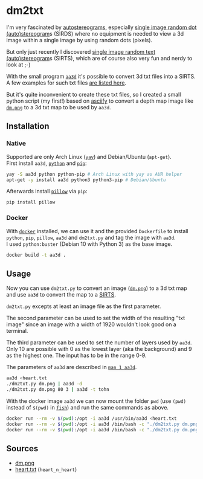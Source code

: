 # dm2txt

I'm very fascinated by [autostereograms][], especially [single image
random dot (auto)stereogram][sirds]s (SIRDS) where no equipment is
needed to view a 3d image within a single image by using random dots
(pixels).

But only just recently I discovered [single image random text
(auto)stereogram][sirts]s (SIRTS), which are of course also very fun and
nerdy to look at ;-)

With the small program [`aa3d`][aa3d] it's possible to convert 3d txt
files into a SIRTS. A few examples for such txt files [are listed
here][aa3dexamples].

But it's quite inconvenient to create these txt files, so I created a
small python script (my first!) based on [asciify][] to convert a
depth map image like [`dm.png`][dm.png] to a 3d txt map to be used by
`aa3d`.

## Installation

### Native

Supported are only Arch Linux ([`yay`][yay]) and Debian/Ubuntu
(`apt-get`).  
First install `aa3d`, [`python`][python] and
[`pip`][pip]:

```bash
yay -S aa3d python python-pip # Arch Linux with yay as AUR helper
apt-get -y install aa3d python3 python3-pip # Debian/Ubuntu
```

Afterwards install [`pillow`][pillow] via `pip`:

```bash
pip install pillow
```

### Docker

With [`docker`][docker] installed, we can use it and the provided
`Dockerfile` to install `python`, `pip`, `pillow`, `aa3d` and
`dm2txt.py` and tag the image with `aa3d`.  
I used `python:buster` (Debian 10 with Python 3) as the base image.

```bash
docker build -t aa3d .
```

## Usage

Now you can use `dm2txt.py` to convert an image ([`dm.png`][dm.png]) to
a 3d txt map and use `aa3d` to convert the map to a [SIRTS][sirts].

`dm2txt.py` excepts at least an image file as the first parameter.

The second parameter can be used to set the width of the resulting "txt
image" since an image with a width of 1920 wouldn't look good on a
terminal.

The third parameter can be used to set the number of layers used by
`aa3d`. Only 10 are possible with 0 as the lowest layer (aka the
background) and 9 as the highest one. The input has to be in the range
0-9.

The parameters of `aa3d` are described in [`man 1 aa3d`][aa3dman].

```bash
aa3d <heart.txt
./dm2txt.py dm.png | aa3d -d
./dm2txt.py dm.png 80 3 | aa3d -t tohn
```

With the docker image `aa3d` we can now mount the folder `pwd` (use
`(pwd)` instead of `$(pwd)` in [`fish`][fish]) and run the same commands
as above.

```bash
docker run --rm -v $(pwd):/opt -i aa3d /usr/bin/aa3d <heart.txt
docker run --rm -v $(pwd):/opt -i aa3d /bin/bash -c "./dm2txt.py dm.png | aa3d -d"
docker run --rm -v $(pwd):/opt -i aa3d /bin/bash -c "./dm2txt.py dm.png 80 3 | aa3d -t tohn"
```

## Sources

* [dm.png][]
* [heart.txt][aa3dexamples] (`heart_n_heart`)

[autostereograms]: https://en.wikipedia.org/wiki/Autostereogram
[sirds]: https://en.wikipedia.org/wiki/SIRDS
[sirts]: https://en.wikipedia.org/wiki/ASCII_stereogram
[aa3dexamples]: http://mewbies.com/geek_fun_files/aa3d/aa3d_3dmaps_input_examples.txt
[yay]: https://github.com/Jguer/yay
[aa3d]: http://aa-project.sourceforge.net/aa3d/
[python]: https://www.python.org/
[pip]: https://pypi.org/project/pip/
[pillow]: https://pillow.readthedocs.io/en/stable/
[asciify]: https://github.com/RameshAditya/asciify
[dm.png]: https://blender.stackexchange.com/questions/132810/rendering-depth-map-that-is-linear-aliased-normalized
[aa3dman]: https://manpages.ubuntu.com/manpages/bionic/man1/aa3d.1.html
[docker]: https://www.docker.com/
[fish]: https://fishshell.com/
